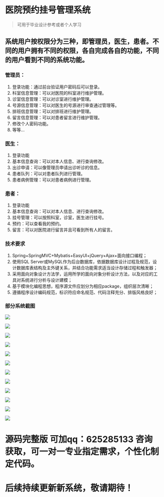 # 医院预约挂号管理系统

> 可用于毕业设计参考或者个人学习

## 系统用户按权限分为三种，即管理员，医生，患者。不同的用户拥有不同的权限，各自完成各自的功能，不同的用户看到不同的系统功能。

### 管理员：
1. 	登录功能：通过前台验证用户密码后可以登录。
2. 	科室信息管理：可以对医院的科室进行维护管理。
3. 	诊室信息管理：可以对诊室进行维护管理。
4.  号源信息管理：可以对医生的号源进行审查通过管理等。
5. 	排班信息管理：可以对排班进行维护管理。
6. 	留言信息管理：可以对患者留言进行维护管理。
7. 	修改个人密码功能。
8.  等等...
### 医生：
1. 	登录功能
2. 	基本信息查询：可以对本人信息、进行查询修改。
3. 	出诊申请：可以像管理员申请出诊听诊的信息。
4. 	患者队列：可以对患者队列进行管理。
5. 	患者病例管理：可以对患者病例进行管理。
### 患者：
1. 	登录功能
2. 	基本信息查询：可以对本人信息、进行查询修改。
3. 	挂号管理：可以按照科室，诊室，医生进行挂号。
4. 	预约：可以查看我的预约。
5. 	留言：可以对医院进行留言并且可看到所有人的留言。

### 技术要求	
1. Spring+SpringMVC+Mybatis+EasyUI+jQuery+Ajax+面向接口编程；
2. 使用SQL Server或MySQL作为后台数据库，依据数据库设计过程及规范，设计数据库表结构及主外键关系，并结合功能需求适当设计存储过程和触发器；
3. 采用面向对象设计方法学，运用所学的面向对象分析设计方法，以及对应的工具对系统进行分析与设计建模；
4. 基于模块化编程思想，程序源文件应划分为相应package，组织层次清晰；
5. 遵循程序设计编码规范，标识符应命名规范、代码注释充分、排版风格良好；

### 部分系统截图

![](image/1.png)

![](image/2.png)

![](image/3.png)

![](image/4.png)

![](image/5.png)

![](image/6.png)

![](image/7.png)

![](image/8.png)

![](image/9.png)

![](image/10.png)

![](image/11.png)

![](image/12.png)
# 源码完整版 可加qq：625285133 咨询获取，可一对一专业指定需求，个性化制定代码。
# 后续持续更新新系统，敬请期待！
